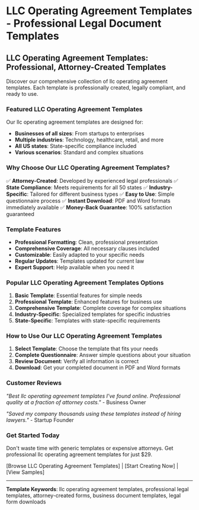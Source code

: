 # LLC Operating Agreement Templates - Professional Legal Document Templates

## LLC Operating Agreement Templates: Professional, Attorney-Created Templates

Discover our comprehensive collection of llc operating agreement templates. Each template is professionally created, legally compliant, and ready to use.

### Featured LLC Operating Agreement Templates

Our llc operating agreement templates are designed for:
- **Businesses of all sizes**: From startups to enterprises
- **Multiple industries**: Technology, healthcare, retail, and more
- **All US states**: State-specific compliance included
- **Various scenarios**: Standard and complex situations

### Why Choose Our LLC Operating Agreement Templates?

✅ **Attorney-Created**: Developed by experienced legal professionals
✅ **State Compliance**: Meets requirements for all 50 states
✅ **Industry-Specific**: Tailored for different business types
✅ **Easy to Use**: Simple questionnaire process
✅ **Instant Download**: PDF and Word formats immediately available
✅ **Money-Back Guarantee**: 100% satisfaction guaranteed

### Template Features

- **Professional Formatting**: Clean, professional presentation
- **Comprehensive Coverage**: All necessary clauses included
- **Customizable**: Easily adapted to your specific needs
- **Regular Updates**: Templates updated for current law
- **Expert Support**: Help available when you need it

### Popular LLC Operating Agreement Templates Options

1. **Basic Template**: Essential features for simple needs
2. **Professional Template**: Enhanced features for business use
3. **Comprehensive Template**: Complete coverage for complex situations
4. **Industry-Specific**: Specialized templates for specific industries
5. **State-Specific**: Templates with state-specific requirements

### How to Use Our LLC Operating Agreement Templates

1. **Select Template**: Choose the template that fits your needs
2. **Complete Questionnaire**: Answer simple questions about your situation
3. **Review Document**: Verify all information is correct
4. **Download**: Get your completed document in PDF and Word formats

### Customer Reviews

*"Best llc operating agreement templates I've found online. Professional quality at a fraction of attorney costs."* - Business Owner

*"Saved my company thousands using these templates instead of hiring lawyers."* - Startup Founder

### Get Started Today

Don't waste time with generic templates or expensive attorneys. Get professional llc operating agreement templates for just $29.

[Browse LLC Operating Agreement Templates] | [Start Creating Now] | [View Samples]

---

**Template Keywords**: llc operating agreement templates, professional legal templates, attorney-created forms, business document templates, legal form downloads
